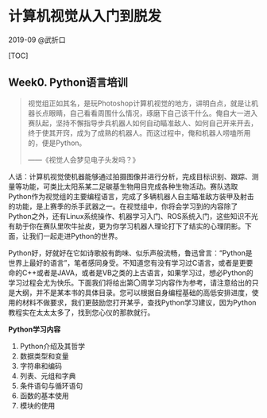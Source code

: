 # 计算机视觉从入门到脱发

2019-09 @武折口

[TOC]

## Week0. Python语言培训

> 视觉组正如其名，是玩Photoshop计算机视觉的地方，讲明白点，就是让机器长点眼睛，自己看看周围什么情况，琢磨下自己该干什么。俺自大一进入赛队起，坚持不懈指导步兵机器人如何自动瞄准敌人、如何自己开来开去，终于使其开窍，成为了成熟的机器人。而这过程中，俺和机器人唠嗑所用的，便是Python。
>
> ——《视觉人会梦见电子头发吗？》

人话：计算机视觉使机器能够通过拍摄图像并进行分析，完成目标识别、跟踪、测量等功能，可类比太阳系某二足碳基生物用目完成各种生物活动。赛队选取Python作为视觉组的主要编程语言，完成了多辆机器人自主瞄准敌方装甲及射击的功能，是上赛季的杀手武器之一。在视觉组中，你将会学习到的内容除了Python之外，还有Linux系统操作、机器学习入门、ROS系统入门，这些知识不光有助于你在赛队里吹牛扯皮，更为你学习机器人理论打下了结实的心理阴影。下面，让我们一起走进Python的世界。

Python好，好就好在它如诗歌般有韵味、似乐声般流畅，鲁迅曾言：“Python是世界上最好的语言”，笔者感同身受。不知道您有没有学习过C语言，或者是更要命的C++或者是JAVA，或者是VB之类的上古语言，如果学习过，想必Python的学习过程会尤为快乐。下面我们将给出第〇周学习内容作为参考，请注意给出的只是大纲，并不是某本书的具体目录。您可以根据自身编程基础的高低安排进度，使用的材料不做要求，我们更鼓励您打开某乎，查找Python学习建议，因为Python教程实在太太太多了，找到您心仪的那款就行。

**Python学习内容**

1. Python介绍及其哲学
1. 数据类型和变量
1. 字符串和编码
1. 列表、元组和字典
1. 条件语句与循环语句
1. 函数的基本使用
1. 模块的使用
